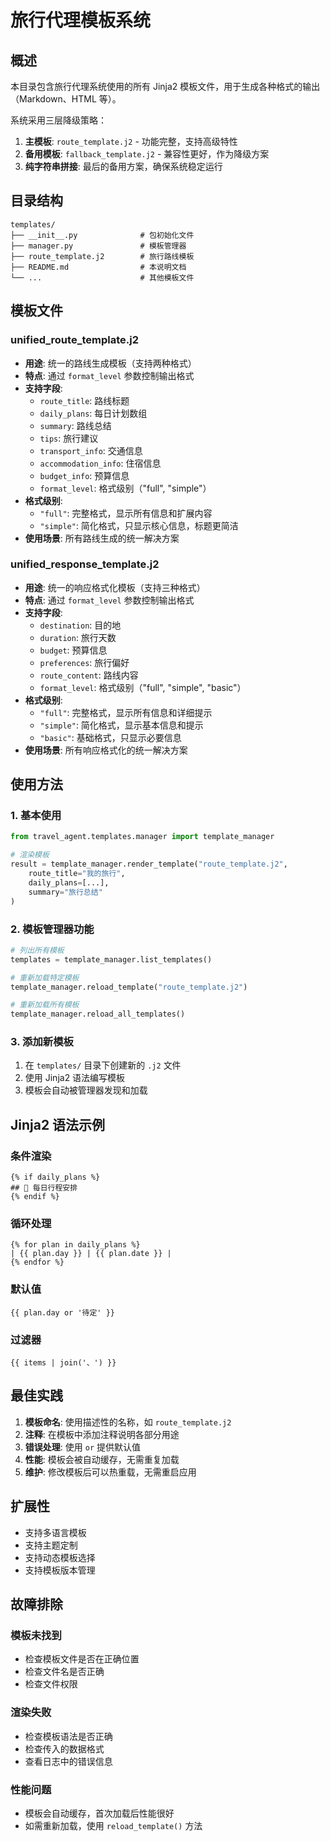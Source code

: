# 旅行代理模板系统

## 概述

本目录包含旅行代理系统使用的所有 Jinja2 模板文件，用于生成各种格式的输出（Markdown、HTML 等）。

系统采用三层降级策略：

1. **主模板**: `route_template.j2` - 功能完整，支持高级特性
2. **备用模板**: `fallback_template.j2` - 兼容性更好，作为降级方案
3. **纯字符串拼接**: 最后的备用方案，确保系统稳定运行

## 目录结构

```
templates/
├── __init__.py              # 包初始化文件
├── manager.py               # 模板管理器
├── route_template.j2        # 旅行路线模板
├── README.md                # 本说明文档
└── ...                      # 其他模板文件
```

## 模板文件

### unified_route_template.j2

- **用途**: 统一的路线生成模板（支持两种格式）
- **特点**: 通过 `format_level` 参数控制输出格式
- **支持字段**:
  - `route_title`: 路线标题
  - `daily_plans`: 每日计划数组
  - `summary`: 路线总结
  - `tips`: 旅行建议
  - `transport_info`: 交通信息
  - `accommodation_info`: 住宿信息
  - `budget_info`: 预算信息
  - `format_level`: 格式级别（"full", "simple"）
- **格式级别**:
  - `"full"`: 完整格式，显示所有信息和扩展内容
  - `"simple"`: 简化格式，只显示核心信息，标题更简洁
- **使用场景**: 所有路线生成的统一解决方案

### unified_response_template.j2

- **用途**: 统一的响应格式化模板（支持三种格式）
- **特点**: 通过 `format_level` 参数控制输出格式
- **支持字段**:
  - `destination`: 目的地
  - `duration`: 旅行天数
  - `budget`: 预算信息
  - `preferences`: 旅行偏好
  - `route_content`: 路线内容
  - `format_level`: 格式级别（"full", "simple", "basic"）
- **格式级别**:
  - `"full"`: 完整格式，显示所有信息和详细提示
  - `"simple"`: 简化格式，显示基本信息和提示
  - `"basic"`: 基础格式，只显示必要信息
- **使用场景**: 所有响应格式化的统一解决方案

## 使用方法

### 1. 基本使用

```python
from travel_agent.templates.manager import template_manager

# 渲染模板
result = template_manager.render_template("route_template.j2",
    route_title="我的旅行",
    daily_plans=[...],
    summary="旅行总结"
)
```

### 2. 模板管理器功能

```python
# 列出所有模板
templates = template_manager.list_templates()

# 重新加载特定模板
template_manager.reload_template("route_template.j2")

# 重新加载所有模板
template_manager.reload_all_templates()
```

### 3. 添加新模板

1. 在 `templates/` 目录下创建新的 `.j2` 文件
2. 使用 Jinja2 语法编写模板
3. 模板会自动被管理器发现和加载

## Jinja2 语法示例

### 条件渲染

```jinja2
{% if daily_plans %}
## 📅 每日行程安排
{% endif %}
```

### 循环处理

```jinja2
{% for plan in daily_plans %}
| {{ plan.day }} | {{ plan.date }} |
{% endfor %}
```

### 默认值

```jinja2
{{ plan.day or '待定' }}
```

### 过滤器

```jinja2
{{ items | join('、') }}
```

## 最佳实践

1. **模板命名**: 使用描述性的名称，如 `route_template.j2`
2. **注释**: 在模板中添加注释说明各部分用途
3. **错误处理**: 使用 `or` 提供默认值
4. **性能**: 模板会被自动缓存，无需重复加载
5. **维护**: 修改模板后可以热重载，无需重启应用

## 扩展性

- 支持多语言模板
- 支持主题定制
- 支持动态模板选择
- 支持模板版本管理

## 故障排除

### 模板未找到

- 检查模板文件是否在正确位置
- 检查文件名是否正确
- 检查文件权限

### 渲染失败

- 检查模板语法是否正确
- 检查传入的数据格式
- 查看日志中的错误信息

### 性能问题

- 模板会自动缓存，首次加载后性能很好
- 如需重新加载，使用 `reload_template()` 方法
